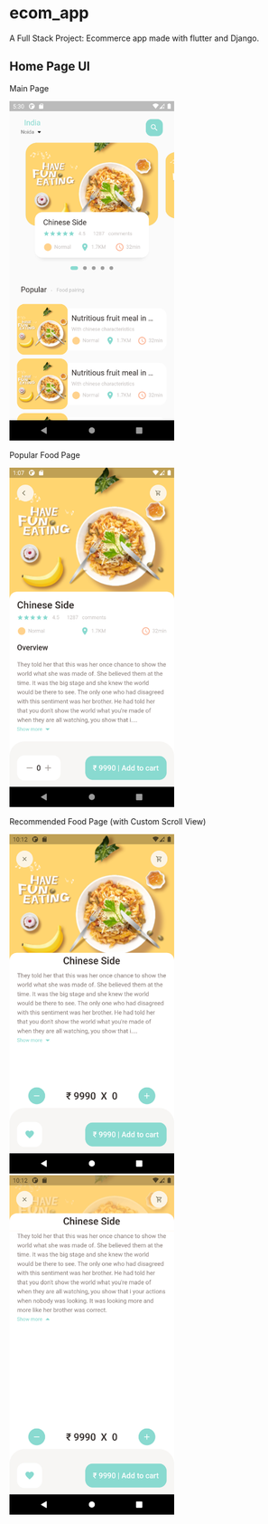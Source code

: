 # ecom_app

A Full Stack Project: Ecommerce app made with flutter and Django.

## Home Page UI

Main Page

<img src="Readme_Images/home.png" height="600">

Popular Food Page

<img src="Readme_Images/popularFoodDetail.png" height="600">

Recommended Food Page (with Custom Scroll View)

<img src="Readme_Images/Recommended_food_page.png" height="600">

<img src="Readme_Images/Recommended_CustomScrollView.png" height="600">